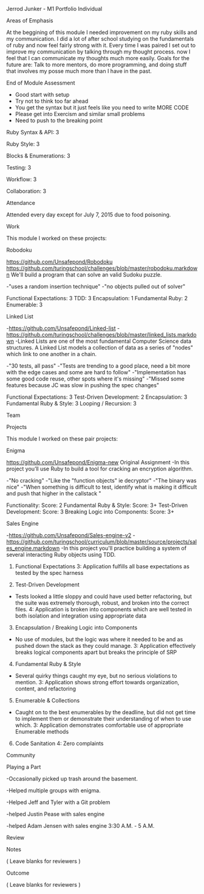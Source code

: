 Jerrod Junker - M1 Portfolio
Individual

Areas of Emphasis

At the beggining of this module I needed improvement on my ruby skills and my communication. I did a lot of after school studying on the fundamentals of ruby and now feel fairly strong with it. Every time I was paired I set out to improve my communication by talking through my thought process. now I feel that I can communicate my thoughts much more easily. Goals for the future are: Talk to more mentors, do more programming, and doing stuff that involves my posse much more than I have in the past.

End of Module Assessment

* Good start with setup
* Try not to think too far ahead
* You get the syntax but it just feels like you need to write MORE CODE
* Please get into Exercism and similar small problems
* Need to push to the breaking point

Ruby Syntax & API: 3

Ruby Style: 3

Blocks & Enumerations: 3

Testing: 3

Workflow: 3

Collaboration: 3

Attendance

Attended every day except for July 7, 2015 due to food poisoning.

Work

This module I worked on these projects:

Robodoku

https://github.com/Unsafepond/Robodoku
https://github.com/turingschool/challenges/blob/master/robodoku.markdown
We'll build a program that can solve an valid Sudoku puzzle.

-"uses a random insertion technique"
-"no objects pulled out of solver"

Functional Expectations: 3
TDD: 3
Encapsulation: 1
Fundamental Ruby: 2
Enumerable: 3



Linked List

-https://github.com/Unsafepond/Linked-list
-https://github.com/turingschool/challenges/blob/master/linked_lists.markdown
-Linked Lists are one of the most fundamental Computer Science data structures. A Linked List models a collection of data as a series of "nodes" which link to one another in a chain.

-"30 tests, all pass"
-"Tests are trending to a good place, need a bit more with the edge 
cases and some are hard to follow"
-"Implementation has some good code reuse, other spots where it's missing"
-"Missed some features because JC was slow in pushing the spec changes"

Functional Expectations: 3
Test-Driven Development: 2
Encapsulation: 3
Fundamental Ruby & Style: 3
Looping / Recursion: 3

Team

Projects

This module I worked on these pair projects:

Enigma	

https://github.com/Unsafepond/Enigma-new
Original Assignment
-In this project you’ll use Ruby to build a tool for cracking an encryption algorithm.

-"No cracking"
-"Like the "function objects" ie decryptor"
-"The binary was nice"
-"When something is difficult to test, identify what is making it difficult and push that higher in the callstack "

Functionality:
Score: 2
Fundamental Ruby & Style:
Score: 3+
Test-Driven Development:
Score: 3
Breaking Logic into Components:
Score: 3+


Sales Engine

-https://github.com/Unsafepond/Sales-engine-v2
-https://github.com/turingschool/curriculum/blob/master/source/projects/sales_engine.markdown
-In this project you'll practice building a system of several interacting Ruby objects using TDD.

1. Functional Expectations
  3: Application fulfills all base expectations as tested by the spec harness

  2. Test-Driven Development
  * Tests looked a little sloppy and could have used better refactoring, but the
    suite was extremely thorough, robust, and broken into the correct files.
  4: Application is broken into components which are well tested in both isolation
  and integration using appropriate data

  3. Encapsulation / Breaking Logic into Components
  * No use of modules, but the logic was where it needed to be and as pushed
    down the stack as they could manage.
  3: Application effectively breaks logical components apart but breaks the
  principle of SRP

  4. Fundamental Ruby & Style
  * Several quirky things caught my eye, but no serious violations to mention.
  3: Application shows strong effort towards organization, content, and
  refactoring

  5. Enumerable & Collections
  * Caught on to the best enumerables by the deadline, but did not get time to
    implement them or demonstrate their understanding of when to use which.
  3: Application demonstrates comfortable use of appropriate Enumerable methods

  6. Code Sanitation
  4: Zero complaints

Community



Playing a Part

-Occasionally picked up trash around the basement.

-Helped multiple groups with enigma.

-Helped Jeff and Tyler with a Git problem

-helped Justin Pease with sales engine

-helped Adam Jensen with sales engine 3:30 A.M. - 5 A.M.

Review

Notes

( Leave blanks for reviewers )

Outcome

( Leave blanks for reviewers )
